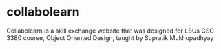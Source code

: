 # collabolearn
Collabolearn is a skill exchange website that was designed for LSUs CSC 3380 course, Object Oriented Design, taught by Supratik Mukhopadhyay
